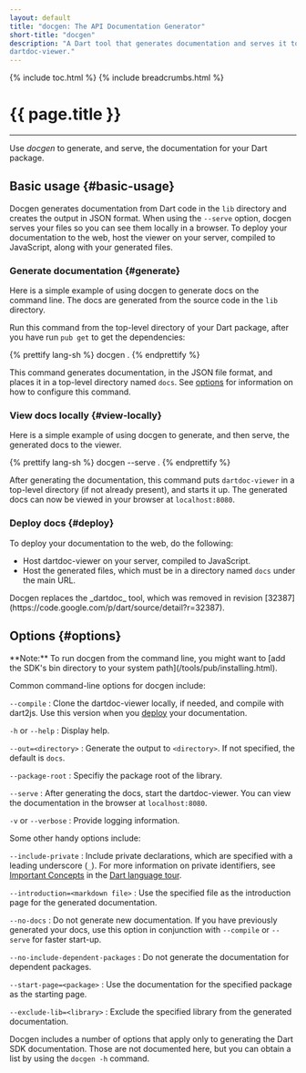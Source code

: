 ```yaml
---
layout: default
title: "docgen: The API Documentation Generator"
short-title: "docgen"
description: "A Dart tool that generates documentation and serves it to
dartdoc-viewer."
---
```


{% include toc.html %}
{% include breadcrumbs.html %}

# {{ page.title }} 

---
Use _docgen_ to generate, and serve,
the documentation for your Dart package.

## Basic usage {#basic-usage}

Docgen generates documentation from Dart code in the `lib` directory
and creates the output in JSON format.
When using the `--serve` option, docgen serves your files so you can
see them locally in a browser.
To deploy your documentation to the web,
host the viewer on your server, compiled to JavaScript,
along with your generated files.

### Generate documentation {#generate}

Here is a simple example of using docgen to generate docs
on the command line. The docs are generated from the source
code in the `lib` directory.

Run this command from the top-level directory of your Dart package,
after you have run `pub get` to get the dependencies:

{% prettify lang-sh %}
docgen .
{% endprettify %}

This command generates documentation, in the JSON
file format, and places it in a top-level directory named `docs`.
See [options](#options) for information on how to configure
this command.

### View docs locally {#view-locally}

Here is a simple example of using docgen to generate, and then serve,
the generated docs to the viewer.

{% prettify lang-sh %}
docgen --serve .
{% endprettify %}

After generating the documentation,
this command puts `dartdoc-viewer` in a top-level directory
(if not already present), and starts it up.
The generated docs can now be viewed in your browser at
`localhost:8080`.

### Deploy docs {#deploy}

To deploy your documentation to the web, do the following:

* Host dartdoc-viewer on your server, compiled to JavaScript.
* Host the generated files, which must be in a directory
  named `docs` under the main URL.

<aside class="alert alert-warning" markdown="1">
Docgen replaces the _dartdoc_ tool, which was removed in revision
[32387](https://code.google.com/p/dart/source/detail?r=32387).
</aside>

## Options {#options}

<aside class="alert alert-info" markdown="1">
**Note:**
To run docgen from the command line, you might want to
[add the SDK's bin directory to your system path](/tools/pub/installing.html).
</aside>

Common command-line options for docgen include:

`--compile`
: Clone the dartdoc-viewer locally, if needed, and compile with dart2js.
  Use this version when you [deploy](#deploy) your documentation.

`-h` or `--help`
: Display help.

`--out=<directory>`
: Generate the output to `<directory>`.
  If not specified, the default is `docs`.
  
`--package-root`
: Specifiy the package root of the library.

`--serve`
: After generating the docs, start the dartdoc-viewer.
  You can view the documentation in the browser at `localhost:8080`.

`-v` or `--verbose`
: Provide logging information.

Some other handy options include:

`--include-private`
: Include private declarations, which are specified with a leading
  underscore (`_`). For more information on private
  identifiers, see
  [Important Concepts](/docs/dart-up-and-running/contents/ch02.html#ch02-concepts)
  in the [Dart language tour](/docs/dart-up-and-running/contents/ch02.html).

`--introduction=<markdown file>`
: Use the specified file as the introduction page for the generated
  documentation.

`--no-docs`
: Do not generate new documentation. If you have previously
  generated your docs, use this option in conjunction with
  `--compile` or `--serve` for faster start-up.

`--no-include-dependent-packages`
: Do not generate the documentation for dependent packages.

`--start-page=<package>`
: Use the documentation for the specified package as the starting page.

`--exclude-lib=<library>`
: Exclude the specified library from the generated documentation.

Docgen includes a number of options that apply only to generating
the Dart SDK documentation. Those are not documented here, but
you can obtain a list by using the `docgen -h` command.

